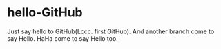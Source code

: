 # hello-GitHub
Just say hello to GitHub(Lccc. first GitHub).
And another branch come to say Hello.
HaHa come to say Hello too.
